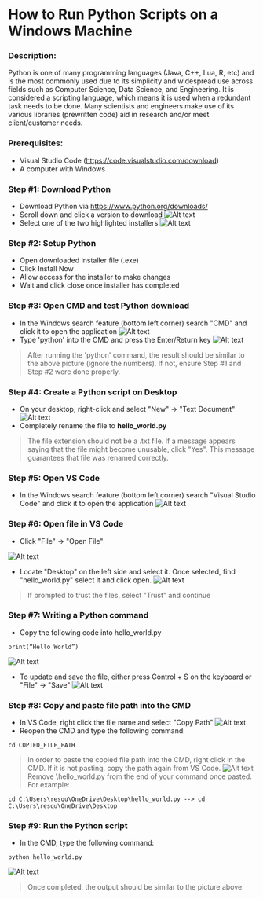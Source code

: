 # How to Run Python Scripts on a Windows Machine

### Description:

Python is one of many programming languages (Java, C++, Lua, R, etc) and is the most commonly used due to its simplicity and widespread use across fields such as Computer Science, Data Science, and Engineering. It is considered a scripting language, which means it is used when a redundant task needs to be done. Many scientists and engineers make use of its various libraries (prewritten code) aid in research and/or meet client/customer needs.

### Prerequisites:
* Visual Studio Code (https://code.visualstudio.com/download)
* A computer with Windows

### Step #1: Download Python
* Download Python via https://www.python.org/downloads/
* Scroll down and click a version to download
![Alt text](1.png)
* Select one of the two highlighted installers
![Alt text](2.png)

### Step #2: Setup Python
* Open downloaded installer file (.exe)
* Click Install Now
* Allow access for the installer to make changes
* Wait and click close once installer has completed

### Step #3: Open CMD and test Python download
* In the Windows search feature (bottom left corner) search "CMD" and click it to open the application
![Alt text](3.png)
* Type 'python' into the CMD and press the Enter/Return key
![Alt text](4.png)
> After running the 'python' command, the result should be similar to the above picture (ignore the numbers). If not, ensure Step #1 and Step #2 were done properly.

### Step #4: Create a Python script on Desktop
* On your desktop, right-click and select "New" -> "Text Document"
![Alt text](5.png)
* Completely rename the file to **hello_world.py**
> The file extension should not be a .txt file. If a message appears saying that the file might become unusable, click "Yes". This message guarantees that file was renamed correctly. 

### Step #5: Open VS Code
* In the Windows search feature (bottom left corner) search "Visual Studio Code" and click it to open the application
![Alt text](6.png)

### Step #6: Open file in VS Code
* Click "File" -> "Open File"

![Alt text](7.png)
* Locate "Desktop" on the left side and select it. Once selected, find "hello_world.py" select it and click open.
![Alt text](8.png)
> If prompted to trust the files, select "Trust" and continue

### Step #7: Writing a Python command
* Copy the following code into hello_world.py
~~~~
print(“Hello World”)
~~~~
![Alt text](9.png)
* To update and save the file, either press Control + S on the keyboard or "File" -> "Save"
![Alt text](10.png)

### Step #8: Copy and paste file path into the CMD
* In VS Code, right click the file name and select "Copy Path"
![Alt text](11.png)
* Reopen the CMD and type the following command:
~~~~
cd COPIED_FILE_PATH
~~~~
> In order to paste the copied file path into the CMD, right click in the CMD. If it is not pasting, copy the path again from VS Code.
![Alt text](12.png)
> Remove \hello_world.py from the end of your command once pasted. For example: 
~~~~
cd C:\Users\resqu\OneDrive\Desktop\hello_world.py --> cd C:\Users\resqu\OneDrive\Desktop
~~~~

### Step #9: Run the Python script
* In the CMD, type the following command:
~~~~
python hello_world.py
~~~~
![Alt text](14.png)
> Once completed, the output should be similar to the picture above.



